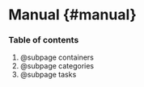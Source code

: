 # Manual   {#manual}

### Table of contents
1. @subpage containers
2. @subpage categories
3. @subpage tasks
